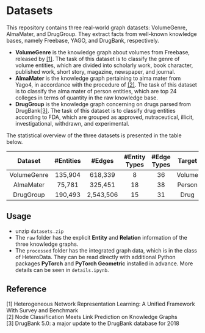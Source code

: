 # Datasets

This repository contains three real-world graph datasets: VolumeGenre, AlmaMater, and DrugGroup. They extract facts from well-known knowledge bases, namely Freebase, YAGO, and DrugBank, respectively.

+ **VolumeGenre** is the knowledge graph about volumes from Freebase, released by [[1]](#ref-1). The task of this dataset is to classify the genre of volume entities, which are divided into scholarly work, book character, published work, short story, magazine, newspaper, and journal.
+ **AlmaMater** is the knowledge graph pertaining to alma mater from Yago4, in accordance with the procedure of [[2]](#ref-2). The task of this dataset is to classify the alma mater of person entities, which are top 24 colleges in terms of quantity in the raw knowledge base.
+ **DrugGroup** is the knowledge graph concerning on drugs parsed from DrugBank[[3]](#ref-3). The task of this dataset is to classify drug entities according to FDA, which are grouped as approved, nutraceutical, illicit, investigational, withdrawn, and experimental.

The statistical overview of the three datasets is presented in the table below.

|   Dataset   | #Entities |  #Edges   | #Entity Types | #Edge Types | Target | #Classes |
| :---------: | :-------: | :-------: | :-----------: | :---------: | :----: | :------: |
| VolumeGenre |  135,904  |  618,339  |       8       |     36      | Volume |    7     |
|  AlmaMater  |  75,781   |  325,451  |      18       |     38      | Person |    24    |
|  DrugGroup  |  190,493  | 2,543,506 |      15       |     31      |  Drug  |    6     |

## Usage

* unzip `datasets.zip`
* The `raw` folder has the explicit **Entity** and **Relation** information of the three knowledge graphs.
* The `processed` folder has the integrated graph data, which is in the class of HeteroData. They can be read directly with additional Python packages **PyTorch** and **PyTorch Geometric** installed in advance. More details can be seen in `details.ipynb`.

## Reference

<div id="ref-1"></div>[1] Heterogeneous Network Representation Learning: A Unified Framework With Survey and Benchmark

<div id="ref-2"></div>[2] Node Classification Meets Link Prediction on Knowledge Graphs

<div id="ref-3"></div>[3] DrugBank 5.0: a major update to the DrugBank database for 2018
